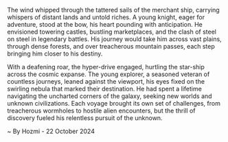 
The wind whipped through the tattered sails of the merchant ship, carrying whispers of distant lands and untold riches.  A young knight, eager for adventure, stood at the bow, his heart pounding with anticipation. He envisioned towering castles, bustling marketplaces, and the clash of steel on steel in legendary battles.  His journey would take him across vast plains, through dense forests, and over treacherous mountain passes, each step bringing him closer to his destiny. 

With a deafening roar, the hyper-drive engaged, hurtling the star-ship across the cosmic expanse. The young explorer, a seasoned veteran of countless journeys, leaned against the viewport, his eyes fixed on the swirling nebula that marked their destination.  He had spent a lifetime navigating the uncharted corners of the galaxy, seeking new worlds and unknown civilizations. Each voyage brought its own set of challenges, from treacherous wormholes to hostile alien encounters, but the thrill of discovery fueled his relentless pursuit of the unknown. 

~ By Hozmi - 22 October 2024

